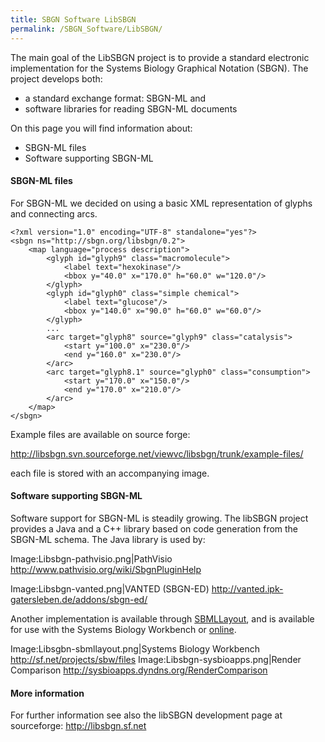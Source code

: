 ```yaml
---
title: SBGN Software LibSBGN
permalink: /SBGN_Software/LibSBGN/
---
```


The main goal of the LibSBGN project is to provide a standard electronic implementation for the Systems Biology Graphical Notation (SBGN). The project develops both:

-   a standard exchange format: SBGN-ML and
-   software libraries for reading SBGN-ML documents

On this page you will find information about:

-   SBGN-ML files
-   Software supporting SBGN-ML

#### SBGN-ML files

For SBGN-ML we decided on using a basic XML representation of glyphs and connecting arcs.

    <?xml version="1.0" encoding="UTF-8" standalone="yes"?>
    <sbgn ns="http://sbgn.org/libsbgn/0.2">
        <map language="process description">
            <glyph id="glyph9" class="macromolecule">
                <label text="hexokinase"/>
                <bbox y="40.0" x="170.0" h="60.0" w="120.0"/>
            </glyph>
            <glyph id="glyph0" class="simple chemical">
                <label text="glucose"/>
                <bbox y="140.0" x="90.0" h="60.0" w="60.0"/>
            </glyph>
            ...
            <arc target="glyph8" source="glyph9" class="catalysis">
                <start y="100.0" x="230.0"/>
                <end y="160.0" x="230.0"/>
            </arc>
            <arc target="glyph8.1" source="glyph0" class="consumption">
                <start y="170.0" x="150.0"/>
                <end y="170.0" x="210.0"/>
            </arc>
        </map>
    </sbgn>

Example files are available on source forge:

<http://libsbgn.svn.sourceforge.net/viewvc/libsbgn/trunk/example-files/>

each file is stored with an accompanying image.

#### Software supporting SBGN-ML

Software support for SBGN-ML is steadily growing. The libSBGN project provides a Java and a C++ library based on code generation from the SBGN-ML schema. The Java library is used by:

Image:Libsbgn-pathvisio.png|PathVisio <http://www.pathvisio.org/wiki/SbgnPluginHelp>

Image:Libsbgn-vanted.png|VANTED (SBGN-ED) <http://vanted.ipk-gatersleben.de/addons/sbgn-ed/>

Another implementation is available through [SBMLLayout](http://sbmllayout.sf.net), and is available for use with the Systems Biology Workbench or [online](http://sysbioapps.dyndns.org/RenderComparison).

Image:Libsgbn-sbmllayout.png|Systems Biology Workbench <http://sf.net/projects/sbw/files> Image:Libsbgn-sysbioapps.png|Render Comparison <http://sysbioapps.dyndns.org/RenderComparison>

#### More information

For further information see also the libSBGN development page at sourceforge: <http://libsbgn.sf.net>